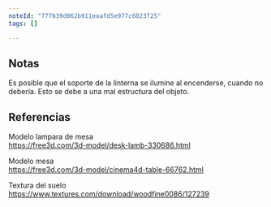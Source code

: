 ```yaml
---
noteId: "777639d062b911eaafd5e977c6023f25"
tags: []

---
```


## Notas
Es posible que el soporte de la linterna se ilumine al encenderse, cuando no debería. Esto se debe a una mal estructura del objeto.

## Referencias
Modelo lampara de mesa  
https://free3d.com/3d-model/desk-lamb-330686.html

Modelo mesa  
https://free3d.com/3d-model/cinema4d-table-66762.html

Textura del suelo  
https://www.textures.com/download/woodfine0086/127239


